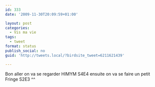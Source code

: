 ```yaml
---
id: 333
date: '2009-11-30T20:09:59+01:00'

layout: post
categories:
  - Vis ma vie
tags:
  - tweet
format: status
publish_social: no
guid: 'http://tweets.local/?birdsite_tweet=6211621439'

---
```


Bon aller on va se regarder HIMYM S4E4 ensuite on va se faire un petit Fringe S2E3 ^^